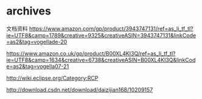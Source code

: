 # archives
文档资料
https://www.amazon.com/gp/product/3943747131/ref=as_li_tf_tl?ie=UTF8&camp=1789&creative=9325&creativeASIN=3943747131&linkCode=as2&tag=vogellade-20

https://www.amazon.co.uk/gp/product/B00XL4KI3Q/ref=as_li_tf_tl?ie=UTF8&camp=1634&creative=6738&creativeASIN=B00XL4KI3Q&linkCode=as2&tag=vogella07-21

http://wiki.eclipse.org/Category:RCP


http://download.csdn.net/download/daizijian168/10209157
